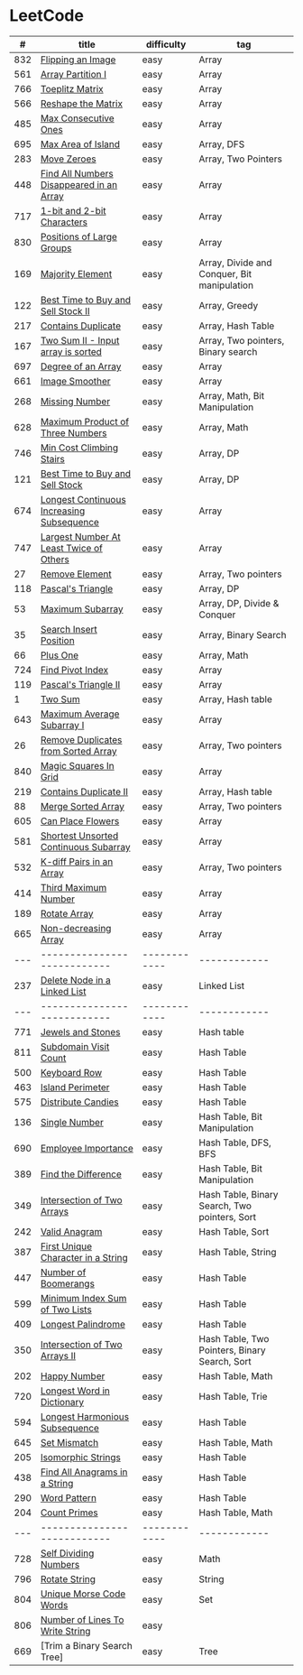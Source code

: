 # LeetCode

|  #  |             title           |  difficulty  |      tag     |
| --- | --------------------------- | ------------ | ------------ |
| 832 | [Flipping an Image](https://github.com/XiaoLyu/LeetCode/blob/master/src/Flipping%20an%20Image.java) | easy | Array |
| 561 | [Array Partition I](https://github.com/XiaoLyu/LeetCode/blob/master/src/Array%20Partition%20I.java) | easy | Array |
| 766 | [Toeplitz Matrix](https://github.com/XiaoLyu/LeetCode/blob/master/src/Toeplitz%20Matrix.java) | easy | Array |
| 566 | [Reshape the Matrix](https://github.com/XiaoLyu/LeetCode/blob/master/src/Reshape%20the%20Matrix.java) | easy | Array |
| 485 | [Max Consecutive Ones](https://github.com/XiaoLyu/LeetCode/edit/master/src/Max%20Consecutive%20Ones.java)| easy | Array | 
| 695 | [Max Area of Island](https://github.com/XiaoLyu/LeetCode/blob/master/src/Max%20Area%20of%20Island.java) | easy | Array, DFS|
| 283 | [Move Zeroes](https://github.com/XiaoLyu/LeetCode/blob/master/src/Move%20Zeroes.java) | easy | Array, Two Pointers |
| 448 | [Find All Numbers Disappeared in an Array](https://github.com/XiaoLyu/LeetCode/blob/master/src/Find%20All%20Numbers%20Disappeared%20in%20an%20Array.java) | easy | Array|
| 717 | [1-bit and 2-bit Characters](https://github.com/XiaoLyu/LeetCode/edit/master/src/1-bit%20and%202-bit%20Characters.java) | easy | Array |
| 830 | [Positions of Large Groups](https://github.com/XiaoLyu/LeetCode/blob/master/src/Positions%20of%20Large%20Groups.java) | easy | Array |
| 169 | [Majority Element](https://github.com/XiaoLyu/LeetCode/blob/master/src/Majority%20Element.java) | easy | Array, Divide and Conquer, Bit manipulation |
| 122 | [Best Time to Buy and Sell Stock II](https://github.com/XiaoLyu/LeetCode/blob/master/src/MaxProfit.java) | easy | Array, Greedy |
| 217 | [Contains Duplicate](https://github.com/XiaoLyu/LeetCode/blob/master/src/Contains%20Duplicate.java) | easy | Array, Hash Table |
| 167 | [Two Sum II - Input array is sorted](https://github.com/XiaoLyu/LeetCode/blob/master/src/Input%20array%20is%20sorted.java) | easy | Array, Two pointers, Binary search |
| 697 | [Degree of an Array](https://github.com/XiaoLyu/LeetCode/blob/master/src/Degree%20of%20an%20Array.java) | easy | Array |
| 661 | [Image Smoother](https://github.com/XiaoLyu/LeetCode/blob/master/src/Image%20Smoother.java) | easy | Array |
| 268 | [Missing Number](https://github.com/XiaoLyu/LeetCode/blob/master/src/Missing%20Number.java) | easy | Array, Math, Bit Manipulation |
| 628 | [Maximum Product of Three Numbers](https://github.com/XiaoLyu/LeetCode/blob/master/src/Maximum%20Product%20of%20Three%20Numbers.java) | easy | Array, Math |
| 746 | [Min Cost Climbing Stairs](https://github.com/XiaoLyu/LeetCode/blob/master/src/Min%20Cost%20Climbing%20Stairs.java) | easy | Array, DP |
| 121 | [Best Time to Buy and Sell Stock](https://github.com/XiaoLyu/LeetCode/blob/master/src/Best%20Time%20to%20Buy%20and%20Sell%20Stock.java) | easy | Array, DP |
| 674 | [Longest Continuous Increasing Subsequence](https://github.com/XiaoLyu/LeetCode/blob/master/src/Longest%20Continuous%20Increasing%20Subsequence.java) | easy | Array |
| 747 | [Largest Number At Least Twice of Others](https://github.com/XiaoLyu/LeetCode/blob/master/src/Largest%20Number%20At%20Least%20Twice%20of%20Others.java) | easy | Array |
| 27 | [Remove Element](https://github.com/XiaoLyu/LeetCode/blob/master/src/Remove%20Element.java) | easy | Array, Two pointers |
| 118 | [Pascal's Triangle](https://github.com/XiaoLyu/LeetCode/blob/master/src/Pascal's%20Triangle.java) | easy | Array, DP |
| 53 | [Maximum Subarray](https://github.com/XiaoLyu/LeetCode/blob/master/src/Maximum%20Subarray.java) | easy | Array, DP, Divide & Conquer |
| 35 | [Search Insert Position](https://github.com/XiaoLyu/LeetCode/blob/master/src/Search%20Insert%20Position.java) | easy | Array, Binary Search |
| 66 | [Plus One](https://github.com/XiaoLyu/LeetCode/blob/master/src/Plus%20One.java) | easy | Array, Math |
| 724 | [Find Pivot Index](https://github.com/XiaoLyu/LeetCode/blob/master/src/Find%20Pivot%20Index.java) | easy | Array |
| 119 | [Pascal's Triangle II](https://github.com/XiaoLyu/LeetCode/blob/master/src/Pascal's%20Triangle%20II.java) | easy | Array |
| 1 | [Two Sum](https://github.com/XiaoLyu/LeetCode/blob/master/src/Two%20Sum.java) | easy | Array, Hash table |
| 643 | [Maximum Average Subarray I](https://github.com/XiaoLyu/LeetCode/blob/master/src/Maximum%20Average%20Subarray%20I.java) | easy | Array |
| 26 | [Remove Duplicates from Sorted Array](https://github.com/XiaoLyu/LeetCode/blob/master/src/Remove%20Duplicates%20from%20Sorted%20Array.java) | easy | Array, Two pointers |
| 840 | [Magic Squares In Grid](https://github.com/XiaoLyu/LeetCode/blob/master/src/Magic%20Squares%20In%20Grid.java) | easy | Array |
| 219 | [Contains Duplicate II](https://github.com/XiaoLyu/LeetCode/blob/master/src/Contains%20Duplicate%20II.java) | easy | Array, Hash table |
| 88 | [Merge Sorted Array](https://github.com/XiaoLyu/LeetCode/blob/master/src/Merge%20Sorted%20Array.java) | easy | Array, Two pointers |
| 605 | [Can Place Flowers](https://github.com/XiaoLyu/LeetCode/blob/master/src/Can%20Place%20Flowers.java) | easy | Array |
| 581 | [Shortest Unsorted Continuous Subarray](https://github.com/XiaoLyu/LeetCode/blob/master/src/Shortest%20Unsorted%20Continuous%20Subarray.java) | easy | Array |
| 532 | [K-diff Pairs in an Array](https://github.com/XiaoLyu/LeetCode/blob/master/src/K-diff%20Pairs%20in%20an%20Array.java) | easy | Array, Two pointers |
| 414 | [Third Maximum Number](https://github.com/XiaoLyu/LeetCode/blob/master/src/Third%20Maximum%20Number.java) | easy | Array |
| 189 | [Rotate Array](https://github.com/XiaoLyu/LeetCode/blob/master/src/Rotate%20Array.java) | easy | Array |
| 665 | [Non-decreasing Array](https://github.com/XiaoLyu/LeetCode/blob/master/src/Non-decreasing%20Array.java) | easy | Array |
| --- | --------------------------- | ------------ | ------------ |
| 237 | [Delete Node in a Linked List](https://github.com/XiaoLyu/LeetCode/blob/master/src/Delete%20Node%20in%20a%20Linked%20List.java) | easy | Linked List |
| --- | --------------------------- | ------------ | ------------ |
| 771 | [Jewels and Stones](https://github.com/XiaoLyu/LeetCode/blob/master/src/Jewels%20and%20Stones.java) | easy | Hash table |
| 811 | [Subdomain Visit Count](https://github.com/XiaoLyu/LeetCode/blob/master/src/Subdomain%20Visit%20Count.java) | easy | Hash Table | 
| 500 | [Keyboard Row](https://github.com/XiaoLyu/LeetCode/blob/master/src/Keyboard%20Row.java) | easy | Hash Table |
| 463 | [Island Perimeter](https://github.com/XiaoLyu/LeetCode/blob/master/src/Island%20Perimeter.java) | easy | Hash Table |
| 575 | [Distribute Candies](https://github.com/XiaoLyu/LeetCode/blob/master/src/Distribute%20Candies.java) | easy | Hash Table |
| 136 | [Single Number](https://github.com/XiaoLyu/LeetCode/blob/master/src/Single%20Number.java) | easy | Hash Table, Bit Manipulation |
| 690 | [Employee Importance](https://github.com/XiaoLyu/LeetCode/blob/master/src/Employee%20Importance.java) | easy | Hash Table, DFS, BFS |
| 389 | [Find the Difference](https://github.com/XiaoLyu/LeetCode/blob/master/src/Find%20the%20Difference.java) | easy | Hash Table, Bit Manipulation |
| 349 | [Intersection of Two Arrays](https://github.com/XiaoLyu/LeetCode/blob/master/src/Intersection%20of%20Two%20Arrays.java) | easy | Hash Table, Binary Search, Two pointers, Sort |
| 242 | [Valid Anagram](https://github.com/XiaoLyu/LeetCode/blob/master/src/Valid%20Anagram.java) | easy | Hash Table, Sort |
| 387 | [First Unique Character in a String](https://github.com/XiaoLyu/LeetCode/blob/master/src/First%20Unique%20Character%20in%20a%20String.java) | easy | Hash Table, String |
| 447 | [Number of Boomerangs](https://github.com/XiaoLyu/LeetCode/blob/master/src/Number%20of%20Boomerangs.java) | easy | Hash Table |
| 599 | [Minimum Index Sum of Two Lists](https://github.com/XiaoLyu/LeetCode/blob/master/src/Minimum%20Index%20Sum%20of%20Two%20Lists.java) | easy | Hash Table |
| 409 | [Longest Palindrome](https://github.com/XiaoLyu/LeetCode/blob/master/src/Longest%20Palindrome.java) | easy | Hash Table |
| 350 | [Intersection of Two Arrays II](https://github.com/XiaoLyu/LeetCode/blob/master/src/Intersection%20of%20Two%20Arrays%20II.java) | easy | Hash Table, Two Pointers, Binary Search, Sort |
| 202 | [Happy Number](https://github.com/XiaoLyu/LeetCode/blob/master/src/Happy%20Number.java) | easy | Hash Table, Math |
| 720 | [Longest Word in Dictionary](https://github.com/XiaoLyu/LeetCode/blob/master/src/Longest%20Word%20in%20Dictionary.java) | easy | Hash Table, Trie |
| 594 | [Longest Harmonious Subsequence](https://github.com/XiaoLyu/LeetCode/blob/master/src/Longest%20Harmonious%20Subsequence.java) | easy | Hash Table |
| 645 | [Set Mismatch](https://github.com/XiaoLyu/LeetCode/blob/master/src/Set%20Mismatch.java) | easy | Hash Table, Math |
| 205 | [Isomorphic Strings](https://github.com/XiaoLyu/LeetCode/blob/master/src/Isomorphic%20Strings.java) | easy | Hash Table |
| 438 | [Find All Anagrams in a String](https://github.com/XiaoLyu/LeetCode/blob/master/src/Find%20All%20Anagrams%20in%20a%20String.java) | easy | Hash Table |
| 290 | [Word Pattern](https://github.com/XiaoLyu/LeetCode/blob/master/src/Word%20Pattern.java) | easy | Hash Table |
| 204 | [Count Primes](https://github.com/XiaoLyu/LeetCode/blob/master/src/Count%20Primes.java) | easy | Hash Table, Math |
| --- | --------------------------- | ------------ | ------------ |
| 728 | [Self Dividing Numbers](https://github.com/XiaoLyu/LeetCode/blob/master/src/Self%20Dividing%20Numbers.java) | easy | Math |
| 796 | [Rotate String](https://github.com/XiaoLyu/LeetCode/blob/master/src/Rotate%20String.java) | easy | String |
| 804 | [Unique Morse Code Words](https://github.com/XiaoLyu/LeetCode/blob/master/src/Unique%20Morse%20Code%20Words.java) | easy | Set |
| 806 | [Number of Lines To Write String](https://github.com/XiaoLyu/LeetCode/blob/master/src/Number%20of%20Lines%20To%20Write%20String.java) | easy | |
| 669 | [Trim a Binary Search Tree] | easy | Tree |
